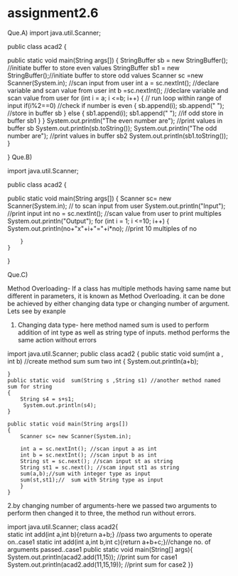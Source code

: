 # assignment2.6


Que.A)
import java.util.Scanner;

public class acad2 {
	
public static void main(String args[])
{
	StringBuffer sb = new StringBuffer();    //initiate buffer to store even values
		StringBuffer sb1 = new StringBuffer();//initiate buffer to store odd values
		Scanner sc =new Scanner(System.in); //scan input from user
		int a = sc.nextInt();  //declare variable and scan value from user
		int b =sc.nextInt();   //declare variable and scan value from user
		for (int i = a; i <=b; i++) { // run loop within range of input
			if(i%2==0) //check if number is even
			{
				sb.append(i);
				sb.append(" "); //store in buffer sb
			}
			else
			{
				sb1.append(i);
				sb1.append(" "); //if odd store in buffer sb1
			}
		}
		System.out.println("The even number are"); //print values in buffer sb
		System.out.println(sb.toString());
		System.out.println("The odd number are"); //print values in buffer sb2
		System.out.println(sb1.toString());
	}

}
Que.B)

import java.util.Scanner;

public class acad2 {
	
public static void main(String args[])
	{
		Scanner sc= new Scanner(System.in); // to scan input from user 
		System.out.println("Input"); //print input 
		int no = sc.nextInt();       //scan value from user to print multiples
		System.out.println("Output"); 
		for (int i = 1; i <=10; i++) {
			System.out.println(no+"x"+i+"="+i*no); //print 10 multiples of no
			
		}
	}

}

Que.C)

Method Overloading-
If a class has multiple methods having same name but different in parameters, it is known as Method Overloading.
it can be done be achieved by either changing data type or changing number of argument. 
 Lets see by exanple 
 1. Changing data type- here method named sum is used to perform addition of int type as well as string type of inputs. 
 method performs the same action without errors
 
 import java.util.Scanner;
public class acad2 {
	public static void sum(int a , int b) //create method sum sum two int
    {
         System.out.println(a+b);
         
    }
    public static void  sum(String s ,String s1) //another method named sum for string
    {
    	String s4 = s+s1;
         System.out.println(s4);
    }
	
	public static void main(String args[])
	{
		Scanner sc= new Scanner(System.in);
		
		int a = sc.nextInt(); //scan input a as int
		int b = sc.nextInt(); //scan input b as int
		String st = sc.next(); //scan input st as string
		String st1 = sc.next(); //scam input st1 as string
		sum(a,b);//sum with integer type as input
		sum(st,st1);//	sum with String type as input
		}
	}
  2.by changing number of arguments-here we passed two arguments to perform then changed it to three,
  the method run without errors.
  
  import java.util.Scanner;
class acad2{  
static int add(int a,int b){return a+b;}   //pass two arguments to operate on..case1
static int add(int a,int b,int c){return a+b+c;}//change no. of arguments passed..case1
public static void main(String[] args){  
System.out.println(acad2.add(11,15));  //print sum for case1
System.out.println(acad2.add(11,15,19));  //print sum for case2
}}  
